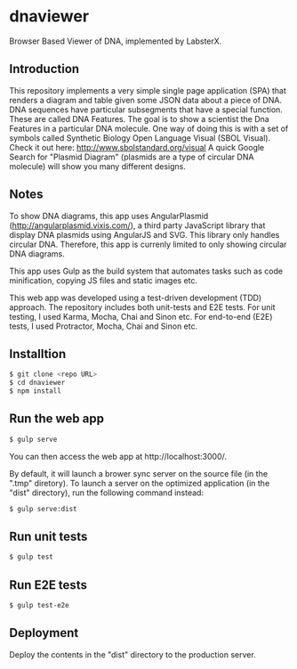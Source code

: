 # dnaviewer
Browser Based Viewer of DNA, implemented by LabsterX.

## Introduction
This repository implements a very simple single page application (SPA) that renders a diagram
and table given some JSON data about a piece of DNA. DNA sequences have particular subsegments that have a special
function. These are called DNA Features. The goal is to show a scientist the Dna Features in a particular DNA
molecule. One way of doing this is with a set of symbols called Synthetic Biology Open Language Visual (SBOL Visual).
Check it out here: http://www.sbolstandard.org/visual
A quick Google Search for "Plasmid Diagram" (plasmids are a type of circular DNA molecule) will show you many different
designs.

## Notes
To show DNA diagrams, this app uses AngularPlasmid (http://angularplasmid.vixis.com/), a third party JavaScript library that display DNA plasmids using AngularJS and SVG. This library only handles circular DNA. Therefore, this app is currenly limited to only showing circular DNA diagrams.

This app uses Gulp as the build system that automates tasks such as code minification, copying JS files and static images etc.

This web app was developed using a test-driven development (TDD) approach. The repository includes both unit-tests and E2E tests. For unit testing, I used Karma, Mocha, Chai and Sinon etc. For end-to-end (E2E) tests, I used Protractor, Mocha, Chai and Sinon etc.


Installtion
-----------

```sh
$ git clone <repo URL>
$ cd dnaviewer
$ npm install
```

Run the web app
---------------

```sh
$ gulp serve
```

You can then access the web app at http://localhost:3000/.

By default, it will launch a brower sync server on the source file (in the ".tmp" diretory). To launch a server on the optimized application (in the "dist" directory), run the following command instead:

```sh
$ gulp serve:dist
```

Run unit tests
--------------

```sh
$ gulp test
```

Run E2E tests
--------------

```sh
$ gulp test-e2e
```

Deployment
--------------

Deploy the contents in the "dist" directory to the production server.



